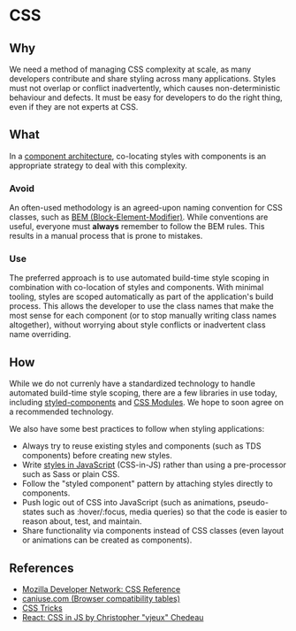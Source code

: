 # CSS

## Why

We need a method of managing CSS complexity at scale, as many developers contribute and share styling across many applications. Styles must not overlap or conflict inadvertently, which causes non-deterministic behaviour and defects. It must be easy for developers to do the right thing, even if they are not experts at CSS.

## What

In a [component architecture](./react.md), co-locating styles with components is an appropriate strategy to deal with this complexity.

### Avoid

An often-used methodology is an agreed-upon naming convention for CSS classes, such as [BEM (Block-Element-Modifier)](http://getbem.com/). While conventions are useful, everyone must **always** remember to follow the BEM rules. This results in a manual process that is prone to mistakes.

### Use

The preferred approach is to use automated build-time style scoping in combination with co-location of styles and components. With minimal tooling, styles are scoped automatically as part of the application's build process. This allows the developer to use the class names that make the most sense for each component (or to stop manually writing class names altogether), without worrying about style conflicts or inadvertent class name overriding.

## How

While we do not currenly have a standardized technology to handle automated build-time style scoping, there are a few libraries in use today, including [styled-components](https://www.styled-components.com/) and [CSS Modules](https://github.com/css-modules/css-modules). We hope to soon agree on a recommended technology.

We also have some best practices to follow when styling applications:

- Always try to reuse existing styles and components (such as TDS components) before creating new styles.
- Write [styles in JavaScript](https://medium.com/seek-blog/a-unified-styling-language-d0c208de2660) (CSS-in-JS) rather than using a pre-processor such as Sass or plain CSS.
- Follow the "styled component" pattern by attaching styles directly to components.
- Push logic out of CSS into JavaScript (such as animations, pseudo-states such as :hover/:focus, media queries) so that the code is easier to reason about, test, and maintain.
- Share functionality via components instead of CSS classes (even layout or animations can be created as components).

## References

- [Mozilla Developer Network: CSS Reference](https://developer.mozilla.org/en-US/docs/Web/CSS/Reference)
- [caniuse.com (Browser compatibility tables)](http://caniuse.com/)
- [CSS Tricks](https://css-tricks.com/)
- [React: CSS in JS by Christopher "vjeux" Chedeau](http://blog.vjeux.com/2014/javascript/react-css-in-js-nationjs.html)
